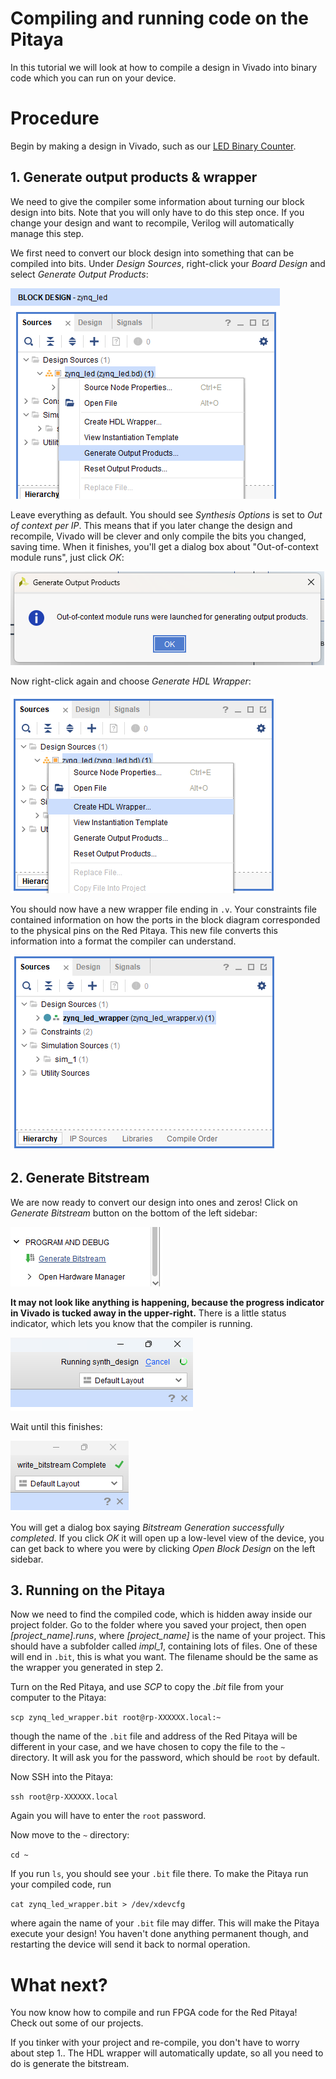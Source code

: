 # Compiling and running code on the Pitaya

In this tutorial we will look at how to compile a design in Vivado into binary code which you can run on your device.

# Procedure

Begin by making a design in Vivado, such as our [LED Binary Counter](/Tutorials/PROJ_LEDCounter/README.md).

## 1. Generate output products & wrapper

We need to give the compiler some information about turning our block design into bits. Note that you will only have to do this step once. If you change your design and want to recompile, Verilog will automatically manage this step.

We first need to convert our block design into something that can be compiled into bits. Under *Design Sources*, right-click your *Board Design* and select *Generate Output Products*:

![Right clicking the design](img_GenerateOutputProducts.png)

Leave everything as default. You should see *Synthesis Options* is set to *Out of context per IP*. This means that if you later change the design and recompile, Vivado will be clever and only compile the bits you changed, saving time. When it finishes, you'll get a dialog box about "Out-of-context module runs", just click *OK*:

![Dialog box saying Out-of-context module runs were launched for generating output products.](img_OOCDialogBox.png)

Now right-click again and choose *Generate HDL Wrapper*:

![Right clicking the design](img_CreateHDLWrapper.png)

You should now have a new wrapper file ending in `.v`. Your constraints file contained information on how the ports in the block diagram corresponded to the physical pins on the Red Pitaya. This new file converts this information into a format the compiler can understand.

![Design source has been replaced by blue file ending in .v](img_DesignWrapper.png)

## 2. Generate Bitstream

We are now ready to convert our design into ones and zeros! Click on *Generate Bitstream* button on the bottom of the left sidebar:

![Button saying GenerateBitstream](img_GenerateBitstreamButton.png)

**It may not look like anything is happening, because the progress indicator in Vivado is tucked away in the upper-right.** There is a little status indicator, which lets you know that the compiler is running. 

![Text in top right saying Running synth design](img_RunningDesign.png)

Wait until this finishes:

![Text in top right saying write bitstream complete](img_WriteBitstreamComplete.png)

You will get a dialog box saying *Bitstream Generation successfully completed*. If you click *OK* it will open up a low-level view of the device, you can get back to where you were by clicking *Open Block Design* on the left sidebar.

## 3. Running on the Pitaya

Now we need to find the compiled code, which is hidden away inside our project folder. Go to the folder where you saved your project, then open *[project_name].runs*, where *[project_name]* is the name of your project. This should have a subfolder called *impl_1*, containing lots of files. One of these will end in `.bit`, this is what you want. The filename should be the same as the wrapper you generated in step 2.

Turn on the Red Pitaya, and use *SCP* to copy the *.bit* file from your computer to the Pitaya:

```scp zynq_led_wrapper.bit root@rp-XXXXXX.local:~```

though the name of the `.bit` file and address of the Red Pitaya will be different in your case, and we have chosen to copy the file to the `~` directory. It will ask you for the password, which should be `root` by default.

Now SSH into the Pitaya:

`ssh root@rp-XXXXXX.local`

Again you will have to enter the `root` password.

Now move to the `~` directory:

`cd ~`

If you run `ls`, you should see your `.bit` file there. To make the Pitaya run your compiled code, run

```cat zynq_led_wrapper.bit > /dev/xdevcfg```

where again the name of your `.bit` file may differ. This will make the Pitaya execute your design! You haven't done anything permanent though, and restarting the device will send it back to normal operation.

# What next?

You now know how to compile and run FPGA code for the Red Pitaya! Check out some of our projects.

If you tinker with your project and re-compile, you don't have to worry about step 1.. The HDL wrapper will automatically update, so all you need to do is generate the bitstream.